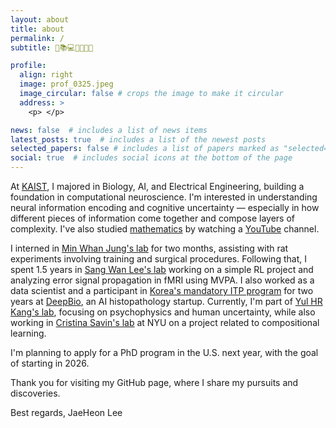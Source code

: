 ```yaml
---
layout: about
title: about
permalink: /
subtitle: 🧠📚💻🏃🏻🌹😄

profile:
  align: right
  image: prof_0325.jpeg
  image_circular: false # crops the image to make it circular
  address: >
    <p> </p>

news: false  # includes a list of news items
latest_posts: true  # includes a list of the newest posts
selected_papers: false # includes a list of papers marked as "selected={true}"
social: true  # includes social icons at the bottom of the page
---
```


At [KAIST](http://kaist.ac.kr), I majored in Biology, AI, and Electrical Engineering, building a foundation in computational neuroscience. I'm interested in understanding neural information encoding and cognitive uncertainty — especially in how different pieces of information come together and compose layers of complexity. I've also studied [mathematics](https://velog.io/@jaeheon-lee/series/Math) by watching a [YouTube](https://www.youtube.com/@enjoyingmath9346) channel. 

I interned in [Min Whan Jung's lab](https://sites.google.com/site/systemsneurolaboratory/) for two months, assisting with rat experiments involving training and surgical procedures. Following that, I spent 1.5 years in [Sang Wan Lee's lab](https://aibrain.kaist.ac.kr/) working on a simple RL project and analyzing error signal propagation in fMRI using MVPA. I also worked as a data scientist and a participant in [Korea's mandatory ITP program](https://en.wikipedia.org/wiki/Supplementary_service_in_South_Korea) for two years at [DeepBio](http://deepbio.co.kr), an AI histopathology startup. Currently, I'm part of [Yul HR Kang's lab](https://yulkanglab.org/), focusing on psychophysics and human uncertainty, while also working in [Cristina Savin's lab](https://csavin.wixsite.com/savinlab/research) at NYU on a project related to compositional learning.

I'm planning to apply for a PhD program in the U.S. next year, with the goal of starting in 2026.

Thank you for visiting my GitHub page, where I share my pursuits and discoveries.

Best regards, JaeHeon Lee